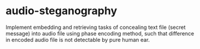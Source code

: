 # audio-steganography

Implement embedding and retrieving tasks of concealing text file (secret message) into audio file using phase encoding method, such that difference in encoded audio file is not detectable by pure human ear.
